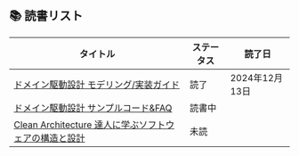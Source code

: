 ## 📚 読書リスト

| タイトル                                                                                                                                                                                                                                                                                                                                                                                                                                                                                                                                 | ステータス | 読了日     |
| ---------------------------------------------------------------------------------------------------------------------------------------------------------------------------------------------------------------------------------------------------------------------------------------------------------------------------------------------------------------------------------------------------------------------------------------------------------------------------------------------------------------------------------------- | ---------- | ---------- |
| [ドメイン駆動設計 モデリング/実装ガイド](https://booth.pm/ja/items/1835632)                                                                                                                                                                                                                                                                                                                                                                                                                                                              | 読了     |  2024年12月13日          |
| [ドメイン駆動設計 サンプルコード&FAQ](https://booth.pm/ja/items/3363104)                                                                                                                                                                                                                                                                                                                                                                                                                                                              | 読書中     |            |
| [Clean Architecture 達人に学ぶソフトウェアの構造と設計](https://www.amazon.co.jp/Clean-Architecture-%E9%81%94%E4%BA%BA%E3%81%AB%E5%AD%A6%E3%81%B6%E3%82%BD%E3%83%95%E3%83%88%E3%82%A6%E3%82%A7%E3%82%A2%E3%81%AE%E6%A7%8B%E9%80%A0%E3%81%A8%E8%A8%AD%E8%A8%88-%E3%82%A2%E3%82%B9%E3%82%AD%E3%83%BC%E3%83%89%E3%83%AF%E3%83%B3%E3%82%B4-%EF%BC%B2%EF%BD%8F%EF%BD%82%EF%BD%85%EF%BD%92%EF%BD%94-%EF%BC%A3%EF%BC%8E%EF%BC%AD%EF%BD%81%EF%BD%92%EF%BD%94%EF%BD%89%EF%BD%8E-ebook/dp/B07FSBHS2V/ref=tmm_kin_swatch_0?_encoding=UTF8&qid=&sr=) | 未読       |            |
